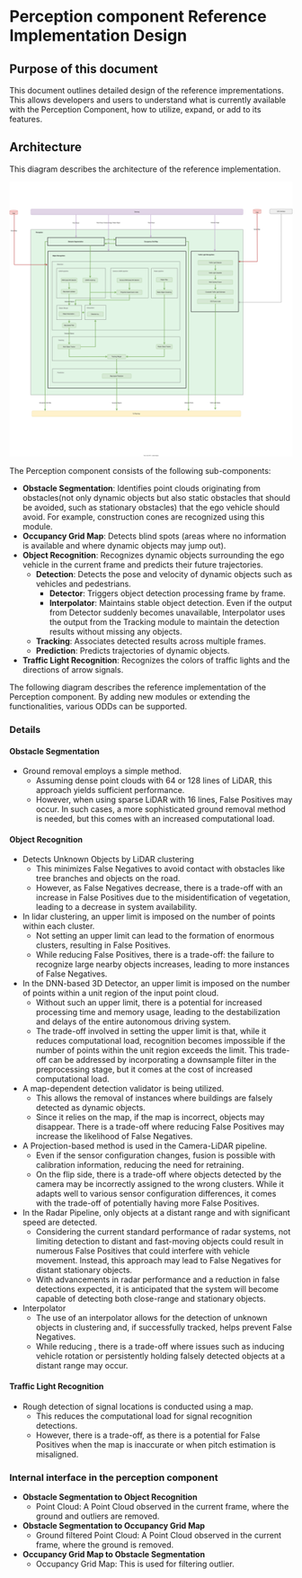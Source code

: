 # Perception component Reference Implementation Design

## Purpose of this document

This document outlines detailed design of the reference imprementations. This allows developers and users to understand what is currently available with the Perception Component, how to utilize, expand, or add to its features.

## Architecture

This diagram describes the architecture of the reference implementation.

![overall-perception-architecture](image/reference-implementaion-perception-diagram.drawio.svg)

The Perception component consists of the following sub-components:

- **Obstacle Segmentation**: Identifies point clouds originating from obstacles(not only dynamic objects but also static obstacles that should be avoided, such as stationary obstacles) that the ego vehicle should avoid. For example, construction cones are recognized using this module.
- **Occupancy Grid Map**: Detects blind spots (areas where no information is available and where dynamic objects may jump out).
- **Object Recognition**: Recognizes dynamic objects surrounding the ego vehicle in the current frame and predicts their future trajectories.
  - **Detection**: Detects the pose and velocity of dynamic objects such as vehicles and pedestrians.
    - **Detector**: Triggers object detection processing frame by frame.
    - **Interpolator**: Maintains stable object detection. Even if the output from Detector suddenly becomes unavailable, Interpolator uses the output from the Tracking module to maintain the detection results without missing any objects.
  - **Tracking**: Associates detected results across multiple frames.
  - **Prediction**: Predicts trajectories of dynamic objects.
- **Traffic Light Recognition**: Recognizes the colors of traffic lights and the directions of arrow signals.

The following diagram describes the reference implementation of the Perception component. By adding new modules or extending the functionalities, various ODDs can be supported.

### Details

#### Obstacle Segmentation

- Ground removal employs a simple method.
  - Assuming dense point clouds with 64 or 128 lines of LiDAR, this approach yields sufficient performance.
  - However, when using sparse LiDAR with 16 lines, False Positives may occur. In such cases, a more sophisticated ground removal method is needed, but this comes with an increased computational load.

#### Object Recognition

- Detects Unknown Objects by LiDAR clustering
  - This minimizes False Negatives to avoid contact with obstacles like tree branches and objects on the road.
  - However, as False Negatives decrease, there is a trade-off with an increase in False Positives due to the misidentification of vegetation, leading to a decrease in system availability.
- In lidar clustering, an upper limit is imposed on the number of points within each cluster.
  - Not setting an upper limit can lead to the formation of enormous clusters, resulting in False Positives.
  - While reducing False Positives, there is a trade-off: the failure to recognize large nearby objects increases, leading to more instances of False Negatives.
- In the DNN-based 3D Detector, an upper limit is imposed on the number of points within a unit region of the input point cloud.
  - Without such an upper limit, there is a potential for increased processing time and memory usage, leading to the destabilization and delays of the entire autonomous driving system.
  - The trade-off involved in setting the upper limit is that, while it reduces computational load, recognition becomes impossible if the number of points within the unit region exceeds the limit. This trade-off can be addressed by incorporating a downsample filter in the preprocessing stage, but it comes at the cost of increased computational load.
- A map-dependent detection validator is being utilized.
  - This allows the removal of instances where buildings are falsely detected as dynamic objects.
  - Since it relies on the map, if the map is incorrect, objects may disappear. There is a trade-off where reducing False Positives may increase the likelihood of False Negatives.
- A Projection-based method is used in the Camera-LiDAR pipeline.
  - Even if the sensor configuration changes, fusion is possible with calibration information, reducing the need for retraining.
  - On the flip side, there is a trade-off where objects detected by the camera may be incorrectly assigned to the wrong clusters. While it adapts well to various sensor configuration differences, it comes with the trade-off of potentially having more False Positives.
- In the Radar Pipeline, only objects at a distant range and with significant speed are detected.
  - Considering the current standard performance of radar systems, not limiting detection to distant and fast-moving objects could result in numerous False Positives that could interfere with vehicle movement. Instead, this approach may lead to False Negatives for distant stationary objects.
  - With advancements in radar performance and a reduction in false detections expected, it is anticipated that the system will become capable of detecting both close-range and stationary objects.
- Interpolator
  - The use of an interpolator allows for the detection of unknown objects in clustering and, if successfully tracked, helps prevent False Negatives.
  - While reducing , there is a trade-off where issues such as inducing vehicle rotation or persistently holding falsely detected objects at a distant range may occur.

#### Traffic Light Recognition

- Rough detection of signal locations is conducted using a map.
  - This reduces the computational load for signal recognition detections.
  - However, there is a trade-off, as there is a potential for False Positives when the map is inaccurate or when pitch estimation is misaligned.

### Internal interface in the perception component

- **Obstacle Segmentation to Object Recognition**
  - Point Cloud: A Point Cloud observed in the current frame, where the ground and outliers are removed.
- **Obstacle Segmentation to Occupancy Grid Map**
  - Ground filtered Point Cloud: A Point Cloud observed in the current frame, where the ground is removed.
- **Occupancy Grid Map to Obstacle Segmentation**
  - Occupancy Grid Map: This is used for filtering outlier.
